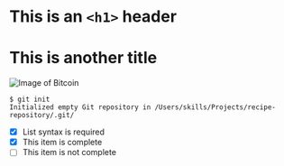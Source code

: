 # This is an `<h1>` header
# This is another title
![Image of Bitcoin](https://www.criptonoticias.com/wp-content/uploads/2023/08/bitcoin-supera-altcoins-1140x570.jpg)

```
$ git init
Initialized empty Git repository in /Users/skills/Projects/recipe-repository/.git/
```
- [x] List syntax is required
- [x] This item is complete
- [ ] This item is not complete
